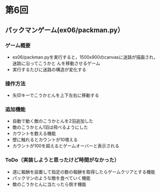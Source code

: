 # 第6回
## パックマンゲーム(ex06/packman.py）
### ゲーム概要
- ex06/packman.pyを実行すると，1500x900のcanvasに迷路が描画され，迷路に沿ってこうかと
んを移動させるゲーム
- 実行するたびに迷路の構造が変化する
### 操作方法
- 矢印キーでこうかとんを上下左右に移動する
### 追加機能
- 自動で動く敵のこうかとんを2羽追加した
- 敵のこうかとん1羽は飛べるようにした
- カウントを数える機能
- 壁に触れるとカウントが10増える
- カウントが100を超えるとゲームオーバーと表示される
### ToDo（実装しようと思ったけど時間がなかった）
- 道に報酬を設置して指定の数の報酬を取得したらゲームクリアとする機能
- パックマンのような敵を食べていく機能
- 敵のこうかとんに当たったら倒す機能